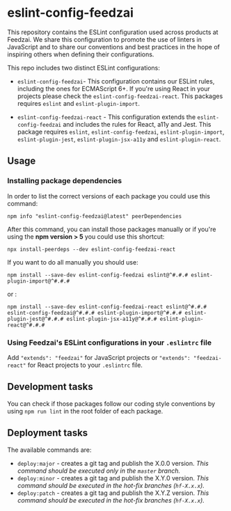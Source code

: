 # eslint-config-feedzai

This repository contains the ESLint configuration used across products at Feedzai.
We share this configuration to promote the use of linters in JavaScript and to share our conventions and best practices in the hope of inspiring others when defining their configurations.

This repo includes two distinct ESLint configurations:

- `eslint-config-feedzai`- This configuration contains our ESLint rules, including the ones for ECMAScript 6+. 
If you're using React in your projects please check the `eslint-config-feedzai-react`.
This packages requires `eslint` and `eslint-plugin-import`.

- `eslint-config-feedzai-react` - This configuration extends the `eslint-config-feedzai` and includes the rules for React, a11y and Jest.
This package requires `eslint`, `eslint-config-feedzai`, `eslint-plugin-import`, `eslint-plugin-jest`, `eslint-plugin-jsx-a11y` and  `eslint-plugin-react`.

## Usage

### Installing package dependencies

In order to list the correct versions of each package you could use this command:

```shell
npm info "eslint-config-feedzai@latest" peerDependencies
```

After this command, you can install those packages manually or if you're using the **npm version > 5** you could use this shortcut:

```shell
npx install-peerdeps --dev eslint-config-feedzai-react
```

If you want to do all manually you should use:

```shell
npm install --save-dev eslint-config-feedzai eslint@^#.#.# eslint-plugin-import@^#.#.#
```

or :

```shell
npm install --save-dev eslint-config-feedzai-react eslint@^#.#.# eslint-config-feedzai@^#.#.# eslint-plugin-import@^#.#.# eslint-plugin-jest@^#.#.# eslint-plugin-jsx-a11y@^#.#.# eslint-plugin-react@^#.#.#
```

### Using Feedzai's ESLint configurations in your `.eslintrc` file

Add `"extends": "feedzai"` for JavaScript projects or `"extends": "feedzai-react"` for React projects to your `.eslintrc` file.

## Development tasks

You can check if those packages follow our coding style conventions by using `npm run lint` in the root folder of each package.

## Deployment tasks

The available commands are:

- `deploy:major` - creates a git tag and publish the X.0.0 version. _This command should be executed only in the `master` branch._
- `deploy:minor` - creates a git tag and publish the X.Y.0 version. _This command should be executed in the hot-fix branches (`hf-X.x.x`)._
- `deploy:patch` - creates a git tag and publish the X.Y.Z version. _This command should be executed in the hot-fix branches (`hf-X.x.x`)._

